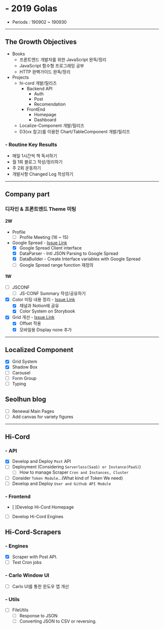 # - 2019 Golas

- Periods : 190902 ~ 190930

---

## The Growth Objectives

- Books
  - 프론트엔드 개발자를 위한 JavaScript 완독/정리
  - JavaScript 함수형 프로그래밍 공부
  - HTTP 완벽가이드 완독/정리
- Projects
  - hi-cord 개발/릴리즈
    - Backend API
      - Auth
      - Post
      - Recomendation
    - FrontEnd
      - Homepage
      - Dashboard
  - Localize-Component 개발/릴리즈
  - D3(vx 참고)를 이용한 Chart/TableComponent 개발/릴리즈

### - Routine Key Results

- 매일 1시간씩 책 독서하기
- 월 1회 블로그 작성/정리하기
- 주 2회 운동하기
- 개발사항 Changed Log 작성하기

---

## Company part

### 디자인 & 프론트엔드 Theme 미팅

#### 2W

- Profile
  - [ ] Profile Meeting (16 ~ 15)
- Google Spread - [Issue Link](https://github.com/ejnkr/bd-frontend/issues/34)
  - [x] Google Spread Client interface
  - [x] DataParser - Intl JSON Parsing to Google Spread
  - [x] DataBuilder - Create Interface variables with Google Spread
  - [ ] Google Spread range function 재정의

#### 1W

- [ ] JSCONF
  - [ ] JS-CONF Summary 작성/공유하기
- [x] Color 미팅 내용 정리 - [Issue Link](https://github.com/ejnkr/bd-ui/issues/116)
  - [x] 채널과 Notion에 공유
  - [x] Color System on Storybook
- [x] Grid 개선 - [Issue Link](https://github.com/ejnkr/bd-ui/issues/107)
  - [x] Offset 적용
  - [x] 모바일용 Display none 추가

---

## Localized Component

- [x] Grid System
- [x] Shadow Box
- [ ] Carousel
- [ ] Form Group
- [ ] Typing

## Seolhun blog

- [ ] Renewal Main Pages
- [ ] Add canvas for variety figures

---

## Hi-Cord

### - API

- [x] Develop and Deploy `Post` API
- [ ] Deployment (Considering `Serverless(SaaS) or Instance(PaaS)`)
  - [ ] How to manage Scraper `Cron and Instances, Cluster`
- [ ] Consider `Token Module`...(What kind of Token We need)
- [ ] Develop and Deploy `User and Github API Module`

### - Frontend

- [ ]Develop Hi-Cord Homepage
- [ ] Develop Hi-Cord Engines

## Hi-Cord-Scrapers

### - Engines

- [x] Scraper with Post API.
- [ ] Test Cron jobs

### - Carlo Window UI

- [ ] Carlo UI를 통한 윈도우 앱 개선

### - Utils

- [ ] FileUtils
  - [ ] Response to JSON
  - [ ] Converting JSON to CSV or reversing.
